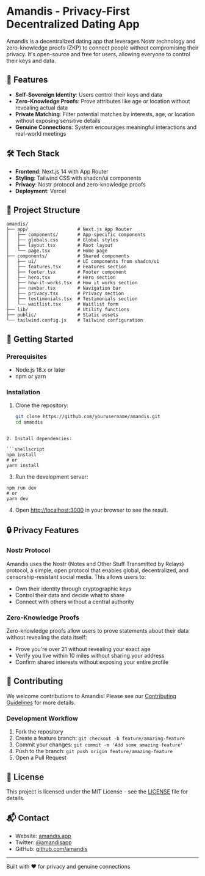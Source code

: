 # Amandis - Privacy-First Decentralized Dating App

Amandis is a decentralized dating app that leverages Nostr technology and zero-knowledge proofs (ZKP) to connect people without compromising their privacy. It's open-source and free for users, allowing everyone to control their keys and data.

## 🌟 Features

- **Self-Sovereign Identity**: Users control their keys and data
- **Zero-Knowledge Proofs**: Prove attributes like age or location without revealing actual data
- **Private Matching**: Filter potential matches by interests, age, or location without exposing sensitive details
- **Genuine Connections**: System encourages meaningful interactions and real-world meetings

## 🛠️ Tech Stack

- **Frontend**: Next.js 14 with App Router
- **Styling**: Tailwind CSS with shadcn/ui components
- **Privacy**: Nostr protocol and zero-knowledge proofs
- **Deployment**: Vercel

## 📁 Project Structure

```
amandis/
├── app/                  # Next.js App Router
│   ├── components/       # App-specific components
│   ├── globals.css       # Global styles
│   ├── layout.tsx        # Root layout
│   └── page.tsx          # Home page
├── components/           # Shared components
│   ├── ui/               # UI components from shadcn/ui
│   ├── features.tsx      # Features section
│   ├── footer.tsx        # Footer component
│   ├── hero.tsx          # Hero section
│   ├── how-it-works.tsx  # How it works section
│   ├── navbar.tsx        # Navigation bar
│   ├── privacy.tsx       # Privacy section
│   ├── testimonials.tsx  # Testimonials section
│   └── waitlist.tsx      # Waitlist form
├── lib/                  # Utility functions
├── public/               # Static assets
└── tailwind.config.js    # Tailwind configuration
```

## 🚀 Getting Started

### Prerequisites

- Node.js 18.x or later
- npm or yarn

### Installation

1. Clone the repository:
   ```bash
   git clone https://github.com/yourusername/amandis.git
   cd amandis
```

2. Install dependencies:

```shellscript
npm install
# or
yarn install
```


3. Run the development server:

```shellscript
npm run dev
# or
yarn dev
```


4. Open [http://localhost:3000](http://localhost:3000) in your browser to see the result.


## 🔒 Privacy Features

### Nostr Protocol

Amandis uses the Nostr (Notes and Other Stuff Transmitted by Relays) protocol, a simple, open protocol that enables global, decentralized, and censorship-resistant social media. This allows users to:

- Own their identity through cryptographic keys
- Control their data and decide what to share
- Connect with others without a central authority


### Zero-Knowledge Proofs

Zero-knowledge proofs allow users to prove statements about their data without revealing the data itself:

- Prove you're over 21 without revealing your exact age
- Verify you live within 10 miles without sharing your address
- Confirm shared interests without exposing your entire profile


## 🤝 Contributing

We welcome contributions to Amandis! Please see our [Contributing Guidelines](CONTRIBUTING.md) for more details.

### Development Workflow

1. Fork the repository
2. Create a feature branch: `git checkout -b feature/amazing-feature`
3. Commit your changes: `git commit -m 'Add some amazing feature'`
4. Push to the branch: `git push origin feature/amazing-feature`
5. Open a Pull Request


## 📄 License

This project is licensed under the MIT License - see the [LICENSE](LICENSE) file for details.

## 📬 Contact

- Website: [amandis.app](https://amandis.app)
- Twitter: [@amandisapp](https://twitter.com/amandisapp)
- GitHub: [github.com/amandis](https://github.com/amandis)


---

Built with ❤️ for privacy and genuine connections
```

```